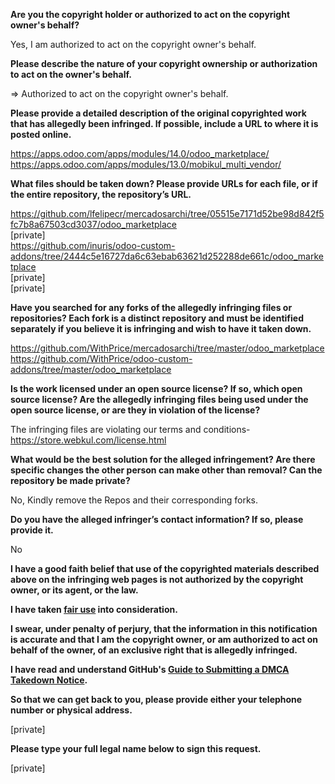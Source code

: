 **Are you the copyright holder or authorized to act on the copyright owner's behalf?**

Yes, I am authorized to act on the copyright owner's behalf.

**Please describe the nature of your copyright ownership or authorization to act on the owner's behalf.**

=> Authorized to act on the copyright owner's behalf.

**Please provide a detailed description of the original copyrighted work that has allegedly been infringed. If possible, include a URL to where it is posted online.**

https://apps.odoo.com/apps/modules/14.0/odoo_marketplace/  
https://apps.odoo.com/apps/modules/13.0/mobikul_multi_vendor/

**What files should be taken down? Please provide URLs for each file, or if the entire repository, the repository’s URL.**
  
https://github.com/lfelipecr/mercadosarchi/tree/05515e7171d52be98d842f5fc7b8a67503cd3037/odoo_marketplace  
[private]    
https://github.com/inuris/odoo-custom-addons/tree/2444c5e16727da6c63ebab63621d252288de661c/odoo_marketplace  
[private]  
[private]    

**Have you searched for any forks of the allegedly infringing files or repositories? Each fork is a distinct repository and must be identified separately if you believe it is infringing and wish to have it taken down.**

https://github.com/WithPrice/mercadosarchi/tree/master/odoo_marketplace  
https://github.com/WithPrice/odoo-custom-addons/tree/master/odoo_marketplace  

**Is the work licensed under an open source license? If so, which open source license? Are the allegedly infringing files being used under the open source license, or are they in violation of the license?**

The infringing files are violating our terms and conditions- https://store.webkul.com/license.html

**What would be the best solution for the alleged infringement? Are there specific changes the other person can make other than removal? Can the repository be made private?**

No, Kindly remove the Repos and their corresponding forks.

**Do you have the alleged infringer’s contact information? If so, please provide it.**

No

**I have a good faith belief that use of the copyrighted materials described above on the infringing web pages is not authorized by the copyright owner, or its agent, or the law.**

**I have taken <a href="https://www.lumendatabase.org/topics/22">fair use</a> into consideration.**

**I swear, under penalty of perjury, that the information in this notification is accurate and that I am the copyright owner, or am authorized to act on behalf of the owner, of an exclusive right that is allegedly infringed.**

**I have read and understand GitHub's <a href="https://docs.github.com/articles/guide-to-submitting-a-dmca-takedown-notice/">Guide to Submitting a DMCA Takedown Notice</a>.**

**So that we can get back to you, please provide either your telephone number or physical address.**   

[private]  

**Please type your full legal name below to sign this request.**

[private]  

